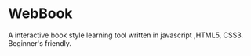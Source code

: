 # WebBook

A interactive book style learning tool written in javascript ,HTML5, CSS3.
Beginner's friendly.


